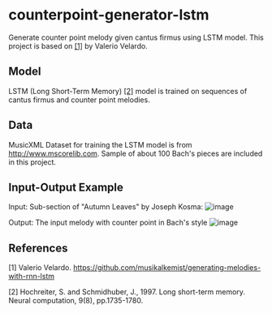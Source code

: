 # counterpoint-generator-lstm
Generate counter point melody given cantus firmus using LSTM model. 
This project is based on [[1]](#1) by Valerio Velardo.

## Model
LSTM (Long Short-Term Memory) [[2]](#2) model is trained on sequences of cantus firmus and counter point melodies.

## Data
MusicXML Dataset for training the LSTM model is from http://www.mscorelib.com.
Sample of about 100 Bach's pieces are included in this project.

## Input-Output Example
Input: Sub-section of "Autumn Leaves" by Joseph Kosma:
![image](https://github.com/AdamLauz/counterpoint-generator-lstm/assets/2620814/c5ab5d14-b526-41c2-b34b-91ccbb80800a)

Output: The input melody with counter point in Bach's style
![image](https://github.com/AdamLauz/counterpoint-generator-lstm/assets/2620814/f7b2a50a-9e6b-435c-af83-9206130c74b9)


## References
<a id="1">[1]</a>
Valerio Velardo.
https://github.com/musikalkemist/generating-melodies-with-rnn-lstm

<a id="2">[2]</a> 
Hochreiter, S. and Schmidhuber, J., 1997. 
Long short-term memory.
Neural computation, 9(8), pp.1735-1780.
